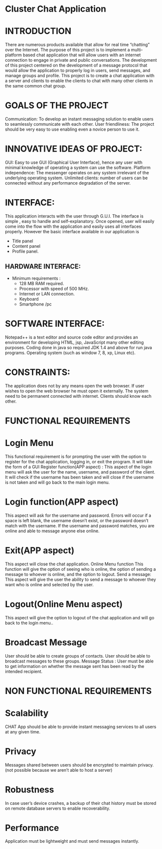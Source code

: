 # Cluster Chat Application
# INTRODUCTION
There are numerous products available that allow for real time “chatting” over the Internet.
The purpose of this project is to implement a multi-platform based chat application that will allow users with an internet connection to engage in private and public conversations.
The development of this project centered on the development of a message protocol that would allow the application to properly log in users, send messages, and manage groups and profile.
This project is to create a chat application with a server and clients to enable the clients to chat with many other clients in the same common chat group.
# GOALS OF THE PROJECT
Communication: To develop an instant messaging solution to enable users to seamlessly communicate with each other.
User friendliness: The project should be very easy to use enabling even a novice person to use it.
# INNOVATIVE IDEAS OF PROJECT:
GUI: Easy to use GUI (Graphical User Interface), hence any user with minimal knowledge of operating a system can use the software.
Platform independence: The messenger operates on any system irrelevant of the underlying operating system.
Unlimited clients: number of users can be connected without any performance degradation of the server.
# INTERFACE:
This application interacts with the user through G.U.I. The interface is simple , easy to handle and self-explanatory.
Once opened, user will easily come into the flow with the application and easily uses all interfaces properly.
However the basic interface available in our application is
* Title panel
* Content panel
* Profile panel.
## HARDWARE INTERFACE: 
* Minimum requirements :
    * 128 MB RAM required.
    * Processor with speed of 500 MHz.
    * Internet or LAN connection.
    * Keyboard
    * Smartphone /pc
# SOFTWARE INTERFACE:
Notepad++ is a text editor and source code editor and provides an environment for developing HTML, jsp, JavaScript many other editing purposes.
Coding done in java so required JDK 1.4 and above for run java programs.
Operating system (such as window 7, 8, xp, Linux etc).
# CONSTRAINTS:
The application does not by any means open the web browser. If user wishes to open the web browser he must open it externally.
The system need to be permanent connected with internet.
Clients should know each other.
# FUNCTIONAL REQUIREMENTS
# Login Menu 
This functional requirement is for prompting the user with the option to register for the chat application, logging in, or exit the program. It will take the form of a GUI Register function(APP aspect) : This aspect of the login menu will ask the user for the name, username, and password of the client. It will check if the username has been taken and will close if the username is not taken and will go back to the main login menu.
# Login function(APP aspect) 
This aspect will ask for the username and password. Errors will occur if a space is left blank, the username doesn’t exist, or the password doesn’t match with the username. If the username and password matches, you are online and able to message anyone else online.
# Exit(APP aspect)
This aspect will close the chat application. Online Menu function This function will give the option of seeing who is online, the option of sending a message to whoever is online, and the option to logout. Send a message: This aspect will give the user the ability to send a message to whoever they want who is online and selected by the user. 
# Logout(Online Menu aspect)
This aspect will give the option to logout of the chat application and will go back to the login menu..
# Broadcast Message
User should be able to create groups of contacts. User should be able to broadcast messages to these groups. Message Status : User must be able to get information on whether the message sent has been read by the intended recipient. 
# NON FUNCTIONAL  REQUIREMENTS
# Scalability 
CHAT App should be able to provide instant messaging services to all users at any given time.
# Privacy 
Messages shared between users should be encrypted to maintain privacy. (not possible because we aren’t able to host a server)
# Robustness 
In case user’s device crashes, a backup of their chat history must be stored on remote database servers to enable recoverability.
# Performance 
Application must be lightweight and must send messages instantly.

